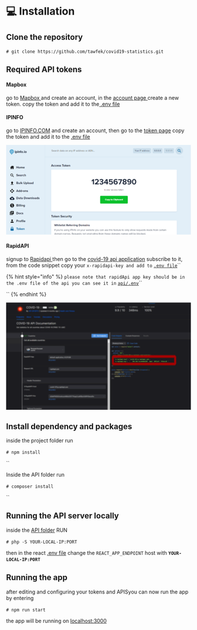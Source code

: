 # 💻 Installation

## Clone the repository&#x20;

`# git clone https://github.com/tawfek/covid19-statistics.git`

## Required API tokens&#x20;



#### Mapbox&#x20;

go to [Mapbox ](https://mapbox.com)and create an account, in the [account page ](https://account.mapbox.com)create a new token. copy the token and add it to the[ .env file](.env.example)

#### IPINFO

go to [IPINFO.COM](https://ipinfo.io) and create an account, then go to the [token page](https://ipinfo.io/account/token) copy the token and add it to the [.env file](.env.example)

![](<.gitbook/assets/image (1).png>)

#### RapidAPI&#x20;

signup to [Rapidapi ](https://rapidapi.com/signup)then go to the [covid-19 api application](https://rapidapi.com/api-sports/api/covid-193) subscribe to it, from the code snippet copy your `x-rapidapi-key and add to` [`.env file`](api/.env.example)``

{% hint style="info" %}
`please note that rapidApi app key should be in the .env file of the api you can see it in` [`api/.env`](api/.env.example)``

``
{% endhint %}

![](<.gitbook/assets/image (2).png>)

## Install dependency and packages

inside the project folder run&#x20;

&#x20;`# npm install`&#x20;

``

Inside the API folder run&#x20;

&#x20;`# composer install`&#x20;

``

## Running the API server locally&#x20;

inside the [API folder](https://github.com/tawfek/covid19-statistics/tree/master/api) RUN&#x20;

&#x20;`# php -S YOUR-LOCAL-IP:PORT`

then in the react [.env file](.env.example) change the `REACT_APP_ENDPOINT` host with **`YOUR-LOCAL-IP:PORT`**

## Running the app



after editing and configuring your tokens and APISyou can now run the app by entering&#x20;

&#x20;`# npm run start`

the app will be running on [localhost:3000](http://localhost:3000)

